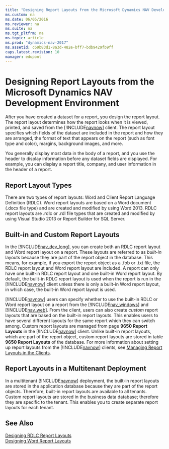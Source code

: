 ```yaml
---
title: "Designing Report Layouts from the Microsoft Dynamics NAV Development Environment"
ms.custom: na
ms.date: 06/05/2016
ms.reviewer: na
ms.suite: na
ms.tgt_pltfrm: na
ms.topic: article
ms.prod: "dynamics-nav-2017"
ms.assetid: c69b83d1-8a3d-482e-bff7-bdb9429fb9ff
caps.latest.revision: 10
manager: edupont
---
```

# Designing Report Layouts from the Microsoft Dynamics NAV Development Environment
After you have created a dataset for a report, you design the report layout. The report layout determines how the report looks when it is viewed, printed, and saved from the [!INCLUDE[navnow](includes/navnow_md.md)] client. The report layout specifies which fields of the dataset are included in the report and how they are arranged, the format of text that appears on the report \(such as font type and color\), margins, background images, and more.  

 You generally display most data in the body of a report, and you use the header to display information before any dataset fields are displayed. For example, you can display a report title, company, and user information in the header of a report.  

## Report Layout Types  
 There are two types of report layouts: Word and Client Report Language Definition \(RDLC\). Word report layouts are based on a Word document \(.docx file type\) and are created and modified by using Word 2013. RDLC report layouts are .rdlc or .rdl file types that are created and modified by using Visual Studio 2013 or Report Builder for SQL Server.  

##  <a name="BuiltinCustomLayouts"></a> Built-in and Custom Report Layouts  
 In the [!INCLUDE[nav_dev_long](includes/nav_dev_long_md.md)], you can create both an RDLC report layout and Word report layout on a report. These layouts are referred to as *built-in* layouts because they are part of the report object in the database. This means, for example, if you export the report object as a .fob or .txt file, the RDLC report layout and Word report layout are included. A report can only have one built-in RDLC report layout and one built-in Word report layout. By default, the built-in RDLC report layout is used when the report is run in the [!INCLUDE[navnow](includes/navnow_md.md)] client unless there is only a built-in Word report layout, in which case, the built-in Word report layout is used.  

 [!INCLUDE[navnow](includes/navnow_md.md)] users can specify whether to use the built-in RDLC or Word report layout on a report from the [!INCLUDE[nav_windows](includes/nav_windows_md.md)] and [!INCLUDE[nav_web](includes/nav_web_md.md)]. From the client, users can also create *custom* report layouts that are based on the built-in report layouts. This enables users to have several different layouts for the same report which they can switch among. Custom report layouts are managed from page **9650 Report Layouts** in the [!INCLUDE[navnow](includes/navnow_md.md)] client. Unlike built-in report layouts, which are part of the report object, custom report layouts are stored in table **9650 Report Layouts** of the database. For more information about setting up report layouts from the [!INCLUDE[navnow](includes/navnow_md.md)] clients, see [Managing Report Layouts in the Clients](managing-report-layouts.md).  

## Report Layouts in a Multitenant Deployment  
 In a multitenant [!INCLUDE[navnow](includes/navnow_md.md)] deployment, the built-in report layouts are stored in the application database because they are part of the report objects. Therefore, built-in report layouts are available to all tenants. Custom report layouts are stored in the business data database; therefore they are specific to the tenant. This enables you to create separate report layouts for each tenant.  

## See Also  
 [Designing RDLC Report Layouts](Designing-RDLC-Report-Layouts.md)   
 [Designing Word Report Layouts](Designing-Word-Report-Layouts.md)
